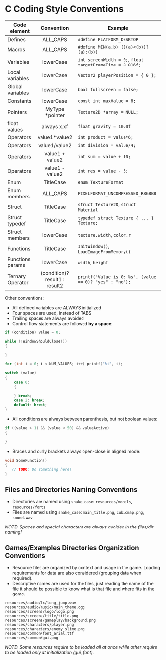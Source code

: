 # C Coding Style Conventions

Code element | Convention | Example
--- | :---: | ---
Defines | ALL_CAPS | `#define PLATFORM_DESKTOP`
Macros | ALL_CAPS | `#define MIN(a,b) (((a)<(b))?(a):(b))`
Variables | lowerCase | `int screenWidth = 0;`, `float targetFrameTime = 0.016f;`
Local variables | lowerCase | `Vector2 playerPosition = { 0 };`
Global variables | lowerCase | `bool fullscreen = false;`
Constants | lowerCase | `const int maxValue = 8;`
Pointers | MyType *pointer | `Texture2D *array = NULL;`
float values | always x.xf | `float gravity = 10.0f`
Operators | value1*value2 | `int product = value*6;`
Operators | value1/value2 | `int division = value/4;`
Operators | value1 + value2 | `int sum = value + 10;`
Operators | value1 - value2 | `int res = value - 5;`
Enum | TitleCase | `enum TextureFormat`
Enum members | ALL_CAPS | `PIXELFORMAT_UNCOMPRESSED_R8G8B8`
Struct | TitleCase | `struct Texture2D`, `struct Material`
Struct typedef | TitleCase | `typedef struct Texture { ... } Texture;`
Struct members | lowerCase | `texture.width`, `color.r`
Functions | TitleCase | `InitWindow()`, `LoadImageFromMemory()`
Functions params | lowerCase | `width`, `height`
Ternary Operator | (condition)? result1 : result2 | `printf("Value is 0: %s", (value == 0)? "yes" : "no");`

Other conventions:

- All defined variables are ALWAYS initialized
- Four spaces are used, instead of TABS
- Trailing spaces are always avoided
- Control flow statements are followed **by a space**:

```c
if (condition) value = 0;

while (!WindowShouldClose())
{

}

for (int i = 0; i < NUM_VALUES; i++) printf("%i", i);

switch (value)
{
    case 0:
    {

    } break;
    case 2: break;
    default: break;
}
```

- All conditions are always between parenthesis, but not boolean values:

```c
if ((value > 1) && (value < 50) && valueActive)
{

}
```

- Braces and curly brackets always open-close in aligned mode:

```c
void SomeFunction()
{
   // TODO: Do something here!
}
```

## Files and Directories Naming Conventions

- Directories are named using `snake_case`: `resources/models`, `resources/fonts`
- Files are named using `snake_case`: `main_title.png`, `cubicmap.png`, `sound.wav`

_NOTE: Spaces and special characters are always avoided in the files/dir naming!_

## Games/Examples Directories Organization Conventions

- Resource files are organized by context and usage in the game. Loading requirements for data are also considered (grouping data when required).
- Descriptive names are used for the files, just reading the name of the file it should be possible to know what is that file and where fits in the game.

```None
resources/audio/fx/long_jump.wav
resources/audio/music/main_theme.ogg
resources/screens/logo/logo.png
resources/screens/title/title.png
resources/screens/gameplay/background.png
resources/characters/player.png
resources/characters/enemy_slime.png
resources/common/font_arial.ttf
resources/common/gui.png
```

_NOTE: Some resources require to be loaded all at once while other require to be loaded only at initialization (gui, font)._
